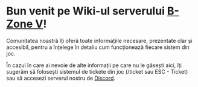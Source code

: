 # Bun venit pe Wiki-ul serverului <a href="https://v.b-zone.ro" target="_blank">B-Zone V</a>!

Comunitatea noastră îți oferă toate informațiile necesare, prezentate clar și accesibil, pentru a înțelege în detaliu cum funcționează fiecare sistem din joc.

În cazul în care ai nevoie de alte informații pe care nu le găsești aici, îți sugerăm să folosești sistemul de tickete din joc (/ticket sau ESC - Ticket) sau să accesezi serverul nostru de <a href="https://b-zone.ro/rage" target="_blank">Discord</a>.
